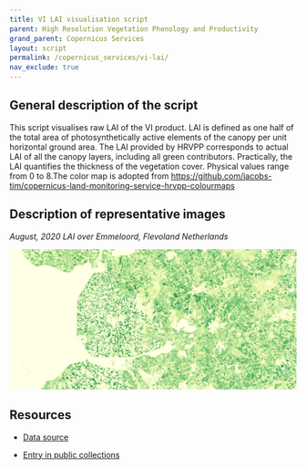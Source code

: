 ```yaml
---
title: VI LAI visualisation script
parent: High Resolution Vegetation Phenology and Productivity
grand_parent: Copernicus Services
layout: script
permalink: /copernicus_services/vi-lai/
nav_exclude: true
---
```



## General description of the script  
This script visualises raw LAI of the VI product. LAI is defined as one half of the total  area of photosynthetically active elements of the canopy per unit horizontal ground area. The LAI provided by HRVPP corresponds to actual LAI of all the canopy layers, including all green contributors. Practically, the LAI quantifies the thickness of the vegetation cover.
Physical values range from 0 to 8.The color map is adopted from https://github.com/jacobs-tim/copernicus-land-monitoring-service-hrvpp-colourmaps 

  
## Description of representative images
*August, 2020 LAI over Emmeloord, Flevoland Netherlands* 

![LAI over Emmeloord, Flevoland Netherlands ](fig/emmeloord-netherlands.PNG)  

## Resources

- [Data source](https://land.copernicus.eu/user-corner/technical-library/product-user-manual-of-vegetation-indices/)

- [Entry in public collections](https://github.com/sentinel-hub/public-collections/tree/main/collections/vegetation-indices)
